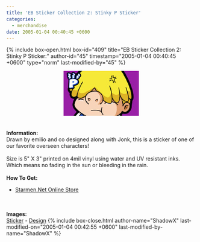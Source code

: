 ```yaml
---
title: 'EB Sticker Collection 2: Stinky P Sticker'
categories:
  - merchandise
date: 2005-01-04 00:40:45 +0600
---
```

{% include box-open.html box-id="409" title="EB Sticker Collection 2: Stinky P Sticker:" author-id="45" timestamp="2005-01-04 00:40:45 +0600" type="norm" last-modified-by="45" %}
	<center>
	<img src="/merchandise/images/smn_ebsc2sp_title.jpg" border="0" alt="EB Sticker Collection 2: Stinky P Sticker" />
	</center>
	<br /><br />
	<b>Information:</b>
	<br />
	Drawn by emilio and co designed along with Jonk, this is a sticker of one of our 
	favorite overseen characters!
	<br /><br />
	Size is 5" X 3" printed on 4mil vinyl using water and UV resistant inks. Which means 
	no fading in the sun or bleeding in the rain.
	<br /><br />
	<b>How To Get:</b>
	<br />
	<ul>
	<li><a href="http://www.cafeshops.com/starmen.7940650">Starmen.Net Online Store</a></li>
	</ul>
	<br /><br />
	<b>Images:</b>
	<br />
	<a href="/merchandise/images/smn_ebsc2sp_sticker.jpg">Sticker</a> - <a href="/merchandise/images/smn_ebsc2sp_design.jpg">Design</a>
{% include box-close.html author-name="ShadowX" last-modified-on="2005-01-04 00:42:55 +0600" last-modified-by-name="ShadowX" %}
